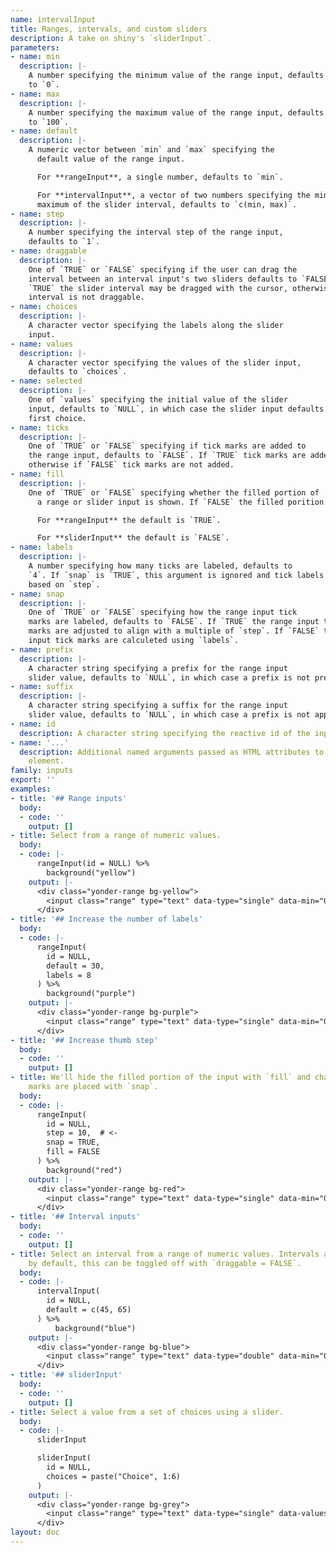 ```yaml
---
name: intervalInput
title: Ranges, intervals, and custom sliders
description: A take on shiny's `sliderInput`.
parameters:
- name: min
  description: |-
    A number specifying the minimum value of the range input, defaults
    to `0`.
- name: max
  description: |-
    A number specifying the maximum value of the range input, defaults
    to `100`.
- name: default
  description: |-
    A numeric vector between `min` and `max` specifying the
      default value of the range input.

      For **rangeInput**, a single number, defaults to `min`.

      For **intervalInput**, a vector of two numbers specifying the minimum and
      maximum of the slider interval, defaults to `c(min, max)`.
- name: step
  description: |-
    A number specifying the interval step of the range input,
    defaults to `1`.
- name: draggable
  description: |-
    One of `TRUE` or `FALSE` specifying if the user can drag the
    interval between an interval input's two sliders defaults to `FALSE`. If
    `TRUE` the slider interval may be dragged with the cursor, otherwise the
    interval is not draggable.
- name: choices
  description: |-
    A character vector specifying the labels along the slider
    input.
- name: values
  description: |-
    A character vector specifying the values of the slider input,
    defaults to `choices`.
- name: selected
  description: |-
    One of `values` specifying the initial value of the slider
    input, defaults to `NULL`, in which case the slider input defaults to the
    first choice.
- name: ticks
  description: |-
    One of `TRUE` or `FALSE` specifying if tick marks are added to
    the range input, defaults to `FALSE`. If `TRUE` tick marks are added,
    otherwise if `FALSE` tick marks are not added.
- name: fill
  description: |-
    One of `TRUE` or `FALSE` specifying whether the filled portion of
      a range or slider input is shown. If `FALSE` the filled porition is hidden.

      For **rangeInput** the default is `TRUE`.

      For **sliderInput** the default is `FALSE`.
- name: labels
  description: |-
    A number specifying how many ticks are labeled, defaults to
    `4`. If `snap` is `TRUE`, this argument is ignored and tick labels are
    based on `step`.
- name: snap
  description: |-
    One of `TRUE` or `FALSE` specifying how the range input tick
    marks are labeled, defaults to `FALSE`. If `TRUE` the range input tick
    marks are adjusted to align with a multiple of `step`. If `FALSE` the range
    input tick marks are calculeted using `labels`.
- name: prefix
  description: |-
    A character string specifying a prefix for the range input
    slider value, defaults to `NULL`, in which case a prefix is not prepended.
- name: suffix
  description: |-
    A character string specifying a suffix for the range input
    slider value, defaults to `NULL`, in which case a prefix is not appended.
- name: id
  description: A character string specifying the reactive id of the input.
- name: '...'
  description: Additional named arguments passed as HTML attributes to the parent
    element.
family: inputs
export: ''
examples:
- title: '## Range inputs'
  body:
  - code: ''
    output: []
- title: Select from a range of numeric values.
  body:
  - code: |-
      rangeInput(id = NULL) %>%
        background("yellow")
    output: |-
      <div class="yonder-range bg-yellow">
        <input class="range" type="text" data-type="single" data-min="0" data-max="100" data-step="1" data-from="0" data-prettify-separator="," data-grid="TRUE" data-grid-num="4"/>
      </div>
- title: '## Increase the number of labels'
  body:
  - code: |-
      rangeInput(
        id = NULL,
        default = 30,
        labels = 8
      ) %>%
        background("purple")
    output: |-
      <div class="yonder-range bg-purple">
        <input class="range" type="text" data-type="single" data-min="0" data-max="100" data-step="1" data-from="30" data-prettify-separator="," data-grid="TRUE" data-grid-num="8"/>
      </div>
- title: '## Increase thumb step'
  body:
  - code: ''
    output: []
- title: We'll hide the filled portion of the input with `fill` and change how tick
    marks are placed with `snap`.
  body:
  - code: |-
      rangeInput(
        id = NULL,
        step = 10,  # <-
        snap = TRUE,
        fill = FALSE
      ) %>%
        background("red")
    output: |-
      <div class="yonder-range bg-red">
        <input class="range" type="text" data-type="single" data-min="0" data-max="100" data-step="10" data-from="0" data-prettify-separator="," data-grid="TRUE" data-grid-num="4" data-grid-snap="TRUE" data-no-fill="true"/>
      </div>
- title: '## Interval inputs'
  body:
  - code: ''
    output: []
- title: Select an interval from a range of numeric values. Intervals are draggable
    by default, this can be toggled off with `draggable = FALSE`.
  body:
  - code: |-
      intervalInput(
        id = NULL,
        default = c(45, 65)
      ) %>%
          background("blue")
    output: |-
      <div class="yonder-range bg-blue">
        <input class="range" type="text" data-type="double" data-min="0" data-max="100" data-from="45" data-to="65" data-drag-interval="FALSE" data-prettify-separator="," data-grid="TRUE" data-grid-num="4"/>
      </div>
- title: '## sliderInput'
  body:
  - code: ''
    output: []
- title: Select a value from a set of choices using a slider.
  body:
  - code: |-
      sliderInput

      sliderInput(
        id = NULL,
        choices = paste("Choice", 1:6)
      )
    output: |-
      <div class="yonder-range bg-grey">
        <input class="range" type="text" data-type="single" data-values="Choice 1,Choice 2,Choice 3,Choice 4,Choice 5,Choice 6" data-choices="Choice 1,Choice 2,Choice 3,Choice 4,Choice 5,Choice 6" data-from data-grid="TRUE" data-hide-min-max="TRUE" data-no-fill="true"/>
      </div>
layout: doc
---
```

